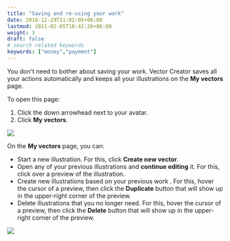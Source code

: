 ```yaml
---
title: "Saving and re-using your work"
date: 2018-12-29T11:02:05+06:00
lastmod: 2021-02-05T10:42:26+06:00
weight: 3
draft: false
# search related keywords
keywords: ["money","payment"]
---
```


You don't need to bother about saving your work. Vector Creator saves all your actions automatically and keeps all your illustrations on the **My vectors** page.

To open this page:
1. Click the down arrowhead next to your avatar.
2. Click **My vectors**.

![](/images/myvectors1.png)

On the **My vectors** page, you can:

* Start a new illustration. For this, click **Create new vector**.
* Open any of your previous illustrations and **continue editing** it. For this, click over a preview of the illustration.
* Create new illustrations based on your previous work . For this, hover the cursor of a preview, then click the **Duplicate** button that will show up in the upper-right corner of the preview.
* Delete illustrations that you no longer need. For this, hover the cursor of a preview, then click the **Delete** button that will show up in the upper-right corner of the preview.


![](/images/myvectors2.png)
